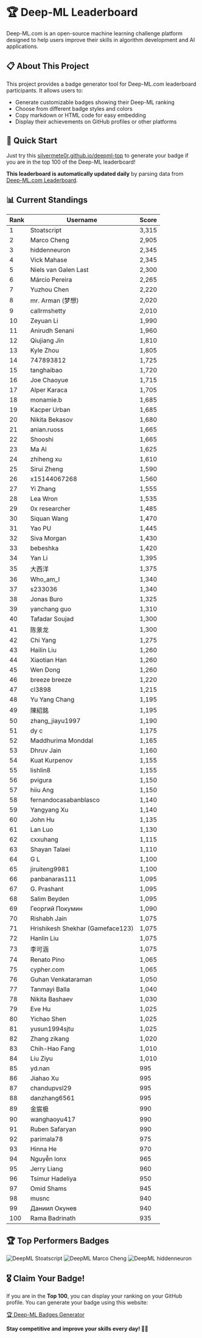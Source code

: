 # 🏆 Deep-ML Leaderboard

Deep-ML.com is an open-source machine learning challenge platform designed to help users improve their skills in algorithm development and AI applications.  

## 📋 About This Project

This project provides a badge generator tool for Deep-ML.com leaderboard participants. It allows users to:
- Generate customizable badges showing their Deep-ML ranking
- Choose from different badge styles and colors
- Copy markdown or HTML code for easy embedding
- Display their achievements on GitHub profiles or other platforms

## 🚀 Quick Start

Just try this [silvermete0r.github.io/deepml-top](silvermete0r.github.io/deepml-top) to generate your badge if you are in the top 100 of the Deep-ML leaderboard!

**This leaderboard is automatically updated daily** by parsing data from [Deep-ML.com Leaderboard](https://www.deep-ml.com/leaderboard).  

## 📊 Current Standings  

<!-- LEADERBOARD_START -->
| Rank | Username | Score |
|------|---------|-------|
| 1 | Stoatscript | 3,315 |
| 2 | Marco Cheng | 2,905 |
| 3 | hiddenneuron | 2,345 |
| 4 | Vick Mahase | 2,345 |
| 5 | Niels van Galen Last | 2,300 |
| 6 | Márcio Pereira | 2,265 |
| 7 | Yuzhou Chen | 2,220 |
| 8 | mr. Arman (梦想) | 2,020 |
| 9 | callrmshetty | 2,010 |
| 10 | Zeyuan Li | 1,990 |
| 11 | Anirudh Senani | 1,960 |
| 12 | Qiujiang Jin | 1,810 |
| 13 | Kyle Zhou | 1,805 |
| 14 | 747893812 | 1,725 |
| 15 | tanghaibao | 1,720 |
| 16 | Joe Chaoyue | 1,715 |
| 17 | Alper Karaca | 1,705 |
| 18 | monamie.b | 1,685 |
| 19 | Kacper Urban | 1,685 |
| 20 | Nikita Bekasov | 1,680 |
| 21 | anian.ruoss | 1,665 |
| 22 | Shooshi | 1,665 |
| 23 | Ma Al | 1,625 |
| 24 | zhiheng xu | 1,610 |
| 25 | Sirui Zheng | 1,590 |
| 26 | x15144067268 | 1,560 |
| 27 | Yi Zhang | 1,555 |
| 28 | Lea Wron | 1,535 |
| 29 | 0x researcher | 1,485 |
| 30 | Siquan Wang | 1,470 |
| 31 | Yao PU | 1,445 |
| 32 | Siva Morgan | 1,430 |
| 33 | bebeshka | 1,420 |
| 34 | Yan Li | 1,395 |
| 35 | 大西洋 | 1,375 |
| 36 | Who_am_I | 1,340 |
| 37 | s233036 | 1,340 |
| 38 | Jonas Buro | 1,325 |
| 39 | yanchang guo | 1,310 |
| 40 | Tafadar Soujad | 1,300 |
| 41 | 陈景龙 | 1,300 |
| 42 | Chi Yang | 1,275 |
| 43 | Hailin Liu | 1,260 |
| 44 | Xiaotian Han | 1,260 |
| 45 | Wen Dong | 1,260 |
| 46 | breeze breeze | 1,220 |
| 47 | cl3898 | 1,215 |
| 48 | Yu Yang Chang | 1,195 |
| 49 | 陳紹銘 | 1,195 |
| 50 | zhang_jiayu1997 | 1,190 |
| 51 | dy c | 1,175 |
| 52 | Maddhurima Monddal | 1,165 |
| 53 | Dhruv Jain | 1,160 |
| 54 | Kuat Kurpenov | 1,155 |
| 55 | lishlin8 | 1,155 |
| 56 | pvigura | 1,150 |
| 57 | hiiu Ang | 1,150 |
| 58 | fernandocasabanblasco | 1,140 |
| 59 | Yangyang Xu | 1,140 |
| 60 | John Hu | 1,135 |
| 61 | Lan Luo | 1,130 |
| 62 | cxxuhang | 1,115 |
| 63 | Shayan Talaei | 1,110 |
| 64 | G L | 1,100 |
| 65 | jiruiteng9981 | 1,100 |
| 66 | panbanaras111 | 1,095 |
| 67 | G. Prashant | 1,095 |
| 68 | Salim Beyden | 1,095 |
| 69 | Георгий Покумин | 1,090 |
| 70 | Rishabh Jain | 1,075 |
| 71 | Hrishikesh Shekhar (Gameface123) | 1,075 |
| 72 | Hanlin Liu | 1,075 |
| 73 | 李可涵 | 1,075 |
| 74 | Renato Pino | 1,065 |
| 75 | cypher.com | 1,065 |
| 76 | Guhan Venkataraman | 1,050 |
| 77 | Tanmayi Balla | 1,040 |
| 78 | Nikita Bashaev | 1,030 |
| 79 | Eve Hu | 1,025 |
| 80 | Yichao Shen | 1,025 |
| 81 | yusun1994sjtu | 1,025 |
| 82 | Zhang zikang | 1,020 |
| 83 | Chih-Hao Fang | 1,010 |
| 84 | Liu Ziyu | 1,010 |
| 85 | yd.nan | 995 |
| 86 | Jiahao Xu | 995 |
| 87 | chandupvsl29 | 995 |
| 88 | danzhang6561 | 995 |
| 89 | 金宸极 | 990 |
| 90 | wanghaoyu417 | 990 |
| 91 | Ruben Safaryan | 990 |
| 92 | parimala78 | 975 |
| 93 | Hinna He | 970 |
| 94 | Nguyễn lonx | 965 |
| 95 | Jerry Liang | 960 |
| 96 | Tsimur Hadeliya | 950 |
| 97 | Omid Shams | 945 |
| 98 | musnc | 940 |
| 99 | Даниил Окунев | 940 |
| 100 | Rama Badrinath | 935 |
<!-- LEADERBOARD_END -->

## 🏆 Top Performers Badges

<!-- BADGES_START -->
![DeepML Stoatscript](https://img.shields.io/badge/dynamic/json?url=https%3A%2F%2Fraw.githubusercontent.com%2Fsilvermete0r%2Fdeepml-top%2Fmain%2Fbadges.json&query=%24.f0022cc6de4b20fe459420bacf8c1f9c.label&prefix=Rank%20&style=for-the-badge&label=%F0%9F%9A%80%20DeepML&color=blue&link=https%3A%2F%2Fwww.deep-ml.com%2Fleaderboard)
![DeepML Marco Cheng](https://img.shields.io/badge/dynamic/json?url=https%3A%2F%2Fraw.githubusercontent.com%2Fsilvermete0r%2Fdeepml-top%2Fmain%2Fbadges.json&query=%24.4091c1a21900bd2c7d3f4e343acddda1.label&prefix=Rank%20&style=for-the-badge&label=%F0%9F%9A%80%20DeepML&color=blue&link=https%3A%2F%2Fwww.deep-ml.com%2Fleaderboard)
![DeepML hiddenneuron](https://img.shields.io/badge/dynamic/json?url=https%3A%2F%2Fraw.githubusercontent.com%2Fsilvermete0r%2Fdeepml-top%2Fmain%2Fbadges.json&query=%24.b8ae93affd3e88323d92b845bf69de74.label&prefix=Rank%20&style=for-the-badge&label=%F0%9F%9A%80%20DeepML&color=blue&link=https%3A%2F%2Fwww.deep-ml.com%2Fleaderboard)
<!-- BADGES_END -->

## 🎖 Claim Your Badge!  

If you are in the **Top 100**, you can display your ranking on your GitHub profile. You can generate your badge using this website:

[🏆 Deep-ML Badges Generator](https://silvermete0r.github.io/deepml-top/)

**Stay competitive and improve your skills every day! 🚀🔥**